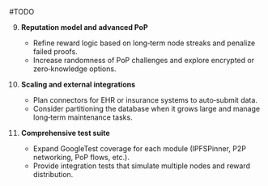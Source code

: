 #TODO

9. **Reputation model and advanced PoP**
   - Refine reward logic based on long‑term node streaks and penalize failed proofs.
   - Increase randomness of PoP challenges and explore encrypted or zero‑knowledge options.

10. **Scaling and external integrations**
    - Plan connectors for EHR or insurance systems to auto‑submit data.
    - Consider partitioning the database when it grows large and manage long‑term maintenance tasks.

11. **Comprehensive test suite**
    - Expand GoogleTest coverage for each module (IPFSPinner, P2P networking, PoP flows, etc.).
    - Provide integration tests that simulate multiple nodes and reward distribution.
